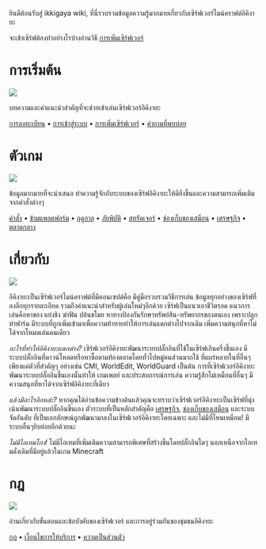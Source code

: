 ยินดีต้อนรับสู่ ikkigaya wiki, ที่นี่รวบรวมข้อมูลความรู้มากมายเกี่ยวกับเซิร์ฟเวอร์ไมน์คราฟต์อิคิงายะ

จะเข้าเซิร์ฟต้องทำอย่างไรบ้างอ่านวิธี [การเพิ่มเซิร์ฟเวอร์](/wiki/add-server) 

# การเริ่มต้น
![](https://pbs.twimg.com/media/FYS86t2XoAAtJA6?format=jpg&name=medium)

บทความและคำแนะนำสำคัญที่จะช่วยเข้าเล่นเซิร์ฟเวอร์อิคิงายะ

[การลงทะเบียน](/wiki/register) • [การเข้าสู่ระบบ](/wiki/login) • [การเพิ่มเซิร์ฟเวอร์](/wiki/add-server) • [คำถามที่พบบ่อย](/wiki/faq)

# ตัวเกม
![](https://pbs.twimg.com/media/E9FObTQWYAYKgBv?format=jpg&name=large)

ข้อมูลมากมายที่จะนำเสนอ ทำความรู้จักกับระบบของเซิร์ฟอิคิงายะให้ดียิ่งขึ้นและความสามารถเพิ่มเติมจากคำสั่งต่างๆ

[คำสั่ง](/wiki/commands) • [ข้ามแพลตฟอร์ม](/wiki/cross-platform) • [ฤดูกาล](/wiki/seasons) • [ภัยพิบัติ](/wiki/disasters) • [สทรัคเจอร์](/wiki/structures) • [ช่องเก็บของเสมือน](/wiki/virtual-inventory) • [เศรษฐกิจ](/wiki/economy) • [ตลาดกลาง](/wiki/auction-house)

# เกี่ยวกับ
![](https://pbs.twimg.com/media/FeuQfJKWQAAKqca?format=jpg&name=large)

อิคิงายะเป็นเซิร์ฟเวอร์ไมน์คราฟต์ที่มีคอนเซปต์คือ มีคู่มือรวบรวมวิธีการเล่น ข้อมูลทุกอย่างของเซิร์ฟที่ลงลึกทุกรายละเอียด รวมถึงคำแนะนำสำหรับผู้เล่นใหม่ๆอีกด้วย เซิร์ฟเป็นแนวเอาชีวิตรอด แนวการเล่นคือหาของ แย่งชิง ฆ่าฟัน ปล้นขโมย หาทางป้องกันรักษาทรัพย์สิน-ทรัพยากรของตนเอง เพราะปลูก ทำฟาร์ม มีระบบที่ถูกเพิ่มเข้ามาเพื่อความท้าทายทำให้การเล่นแตกต่างไปจากเดิม เพิ่มความสนุกที่หาไม่ได้จากโหมดเล่นคนเดียว

*อะไรที่ทำให้อิคิงายะแตกต่าง?*
เซิร์ฟเวอร์อิคิงายะพัฒนาระบบปลั๊กอินที่ใช้ในเซิร์ฟเกินครึ่งขึ้นเอง มีระบบปลั๊กอินที่ดาวน์โหลดหรือหาซื้อตามท้องตลาดโดยทั่วไปหมู่คนส่วนมากใช้ ที่แผร่หลายในที่อื่นๆเพียงแค่ตัวที่สำคัญๆ อย่างเช่น CMI, WorldEdit, WorldGuard เป็นต้น
การที่เซิร์ฟเวอร์อิคิงายะพัฒนาระบบปลั๊กอินขึ้นเองนั้นทำให้ เกมเพลย์ และประสบการณ์การเล่น ความรู้สึกไม่เหมือนที่อื่นๆ มีความสนุกที่หาได้จากเซิร์ฟอิคิงายะที่เดียว

*แล้วมีอะไรอีกหล่ะ?*
หากคุณได้อ่านข้อความข้างต้นแล้วคุณจะทราบว่าเซิร์ฟเวอร์อิคิงายะเป็นเซิร์ฟที่มุ่งเน้นพัฒนาระบบปลั๊กอินขึ้นเอง ตัวระบบที่เป็นหลักสำคัญคือ [เศรษฐกิจ](/wiki/economy), [ช่องเก็บของเสมือน](/wiki/virtual-inventory) และระบบจัดอันดับ ที่เป็นเอกลักษณ์ถูกพัฒนามาลงในเซิร์ฟเวอร์อิคิงายะโดยเฉพาะ และไม่มีที่ไหนเหมือน! มีระบบอื่นๆยิบย่อยอีกด้วยนะ

*ไม่มีไอเทมโกง!*
ไม่มีไอเทมที่เพิ่มเติมความสามารถพิเศษที่สร้างขึ้นโดยปลั๊กอินใดๆ นอกเหนือจากไอเทมดั่งเดิมที่มีอยู่แล้วในเกม Minecraft

# กฎ
![](https://pbs.twimg.com/media/FZLF6ExX0AYAltt?format=jpg&name=medium)

อ่านเกี่ยวกับขั้นตอนและข้อบังคับของเซิร์ฟเวอร์ และการอยู่ร่วมกันของชุมชนอิคิงายะ

[กฎ](/rules) • [เงื่อนไขการให้บริการ](/terms) • [ความเป็นส่วนตัว](/privacy)
